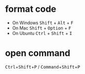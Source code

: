 # format code

 - On Windows <kbd>Shift</kbd> + <kbd>Alt</kbd> + <kbd>F</kbd>
 - On Mac <kbd>Shift</kbd> + <kbd>Option</kbd> + <kbd>F</kbd>
 - On Ubuntu <kbd>Ctrl</kbd> + <kbd>Shift</kbd> + <kbd>I</kbd>

 # open command

 <kbd>Ctrl</kbd>+<kbd>Shift</kbd>+<kbd>P</kbd> / <kbd>Command</kbd>+<kbd>Shift</kbd>+<kbd>P</kbd>